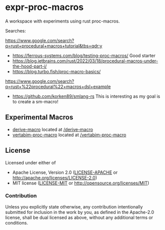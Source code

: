 # expr-proc-macros

A workspace with experiments using rust proc-macros.

Searches:

https://www.google.com/search?q=rust+procedural+macros+tutorial&tbs=qdr:y

 * https://ferrous-systems.com/blog/testing-proc-macros/ Good starter
 * https://blog.jetbrains.com/rust/2022/03/18/procedural-macros-under-the-hood-part-i/
 * https://blog.turbo.fish/proc-macro-basics/

https://www.google.com/search?q=rust+%22procedural%22+macros+dsl+example

 * https://github.com/korken89/smlang-rs This is interesting as my goal is to create a sm-macro!

## Experimental Macros

* [derive-macro](./derive-macro/README.md) located at [/derive-macro](/derive-macro/)
* [vertabim-proc-macro](./vertabim-proc-macro/README.md) located at [/vertabim-proc-macro](/vertabim-proc-macro/)

## License

Licensed under either of

- Apache License, Version 2.0 ([LICENSE-APACHE](LICENSE-APACHE) or http://apache.org/licenses/LICENSE-2.0)
- MIT license ([LICENSE-MIT](LICENSE-MIT) or http://opensource.org/licenses/MIT)

### Contribution

Unless you explicitly state otherwise, any contribution intentionally submitted
for inclusion in the work by you, as defined in the Apache-2.0 license, shall
be dual licensed as above, without any additional terms or conditions.
